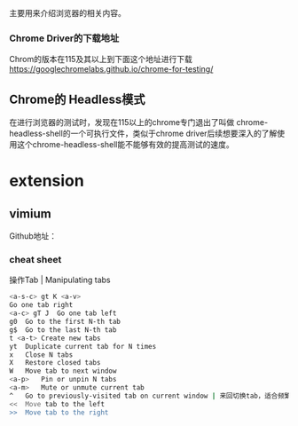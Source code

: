 
主要用来介绍浏览器的相关内容。
### Chrome Driver的下载地址

Chrom的版本在115及其以上到下面这个地址进行下载
https://googlechromelabs.github.io/chrome-for-testing/

## Chrome的 Headless模式

在进行浏览器的测试时，发现在115以上的chrome专门退出了叫做 chrome-headless-shell的一个可执行文件，类似于chrome driver后续想要深入的了解使用这个chrome-headless-shell能不能够有效的提高测试的速度。



# extension

## vimium

Github地址： 

### cheat sheet

操作Tab |	Manipulating tabs
``` bash
<a-s-c> gt K <a-v>
Go one tab right
<a-c> gT J	Go one tab left
g0	Go to the first N-th tab
g$	Go to the last N-th tab
t <a-t>	Create new tabs
yt	Duplicate current tab for N times
x	Close N tabs
X	Restore closed tabs
W	Move tab to next window
<a-p>	Pin or unpin N tabs
<a-m>	Mute or unmute current tab
^	Go to previously-visited tab on current window | 来回切换tab，适合频繁切换的两个窗口
<<	Move tab to the left
>>	Move tab to the right
``` 
